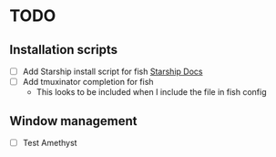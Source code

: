 # TODO

## Installation scripts
- [ ] Add Starship install script for fish [Starship Docs](https://starship.rs/guide/#%F0%9F%9A%80-installation)
- [ ] Add tmuxinator completion for fish
  - This looks to be included when I include the file in fish config

## Window management
- [ ] Test Amethyst

